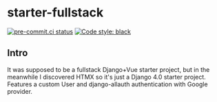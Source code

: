 # starter-fullstack
[![pre-commit.ci status](https://results.pre-commit.ci/badge/github/andywar65/starter-fullstack/main.svg)](https://results.pre-commit.ci/latest/github/andywar65/starter-fullstack/main)
[![Code style: black](https://img.shields.io/badge/code%20style-black-000000.svg)](https://github.com/psf/black)
## Intro
It was supposed to be a fullstack Django+Vue starter project, but in the
meanwhile I discovered HTMX so it's just a Django 4.0 starter project.
Features a custom User and django-allauth authentication with Google provider.
